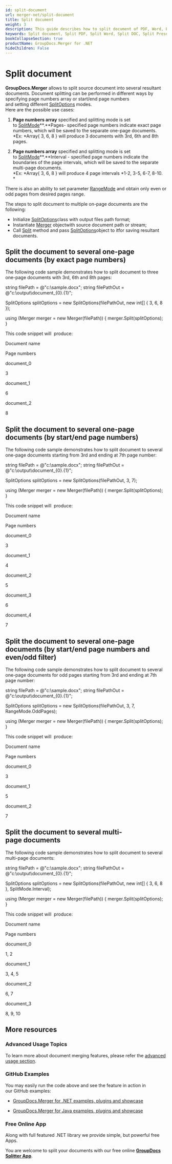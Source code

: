 ```yaml
---
id: split-document
url: merger-net/split-document
title: Split document
weight: 3
description: This guide describes how to split document of PDF, Word, Excel, PowerPoint and many other formats into several resultant documents using GroupDocs.Merger API.
keywords: Split document, Split PDF, Split Word, Split DOC, Split Presentation, Split Excel
bookCollapseSection: true
productName: GroupDocs.Merger for .NET
hideChildren: False
---
```


# Split document

**GroupDocs.Merger** allows to split source document into several resultant documents. Document splitting can be performed in different ways by specifying page numbers array or start/end page numbers and setting different [SplitOptions](https://apireference.groupdocs.com/net/merger/groupdocs.merger.domain.options/splitoptions) modes.  
Here are the possible use cases:

1.  **Page numbers array** specified and splitting mode is set to [SplitMode](https://apireference.groupdocs.com/net/merger/groupdocs.merger.domain.options/splitmode)**.**Pages\- specified page numbers indicate exact page numbers, which will be saved to the separate one-page documents.  
    *Ex: *Array{ 3, 6, 8 } will produce 3 documents with 3rd, 6th and 8th pages.
    
2.  **Page numbers array** specified and splitting mode is set to [SplitMode](https://apireference.groupdocs.com/net/merger/groupdocs.merger.domain.options/splitmode)**.**Interval \- specified page numbers indicate the boundaries of the page intervals, which will be saved to the separate multi-page documents.  
    *Ex: *Array{ 3, 6, 8 } will produce 4 page intervals *1-2, 3-5, 6-7, 8-10.  
    *
    

  

There is also an ability to set parameter [RangeMode](https://apireference.groupdocs.com/net/merger/groupdocs.merger.domain.options/rangemode) and obtain only even or odd pages from desired pages range.  
  
The steps to split document to multiple on-page documents are the following:

*   Initialize [SplitOptions](https://apireference.groupdocs.com/net/merger/groupdocs.merger.domain.options/splitoptions)class with output files path format;
*   Instantiate [Merger](https://apireference.groupdocs.com/net/merger/groupdocs.merger/merger) objectwith source document path or stream;
*   Call [Split](https://apireference.groupdocs.com/net/merger/groupdocs.merger/merger/methods/split) method and pass [SplitOptions](https://apireference.groupdocs.com/net/merger/groupdocs.merger.domain.options/splitoptions)object to itfor saving resultant documents.

## Split the document to several one-page documents (by exact page numbers)

The following code sample demonstrates how to split document to three one-page documents with 3rd, 6th and 8th pages:

string filePath = @"c:\\sample.docx";
string filePathOut = @"c:\\output\\document\_{0}.{1}";

SplitOptions splitOptions = new SplitOptions(filePathOut, new int\[\] { 3, 6, 8 });
           
using (Merger merger = new Merger(filePath))
{
     merger.Split(splitOptions);
}  

This code snippet will  produce:

Document name

Page numbers

document\_0

3

document\_1

6

document\_2

8

## Split the document to several one-page documents (by start/end page numbers)

The following code sample demonstrates how to split document to several one-page documents starting from 3rd and ending at 7th page number:

string filePath = @"c:\\sample.docx";
string filePathOut = @"c:\\output\\document\_{0}.{1}";

SplitOptions splitOptions = new SplitOptions(filePathOut, 3, 7);
           
using (Merger merger = new Merger(filePath))
{
     merger.Split(splitOptions);
}  

This code snippet will  produce:

Document name

Page numbers

document\_0

3

document\_1

4

document\_2

5

document\_3     

6

document\_4  

7

## Split the document to several one-page documents (by start/end page numbers and even/odd filter)

The following code sample demonstrates how to split document to several one-page documents for odd pages starting from 3rd and ending at 7th page number:

string filePath = @"c:\\sample.docx";
string filePathOut = @"c:\\output\\document\_{0}.{1}";

SplitOptions splitOptions = new SplitOptions(filePathOut, 3, 7, RangeMode.OddPages);
           
using (Merger merger = new Merger(filePath))
{
     merger.Split(splitOptions);
}  
 

This code snippet will  produce:

Document name

Page numbers

document\_0

3

document\_1

5

document\_2

7

## Split the document to several multi-page documents

The following code sample demonstrates how to split document to several multi-page documents:

string filePath = @"c:\\sample.docx";
string filePathOut = @"c:\\output\\document\_{0}.{1}";

SplitOptions splitOptions = new SplitOptions(filePathOut, new int\[\] { 3, 6, 8 }, SplitMode.Interval);
           
using (Merger merger = new Merger(filePath))
{
     merger.Split(splitOptions);
}  

This code snippet will  produce:

Document name

Page numbers

document\_0

1, 2

document\_1

3, 4, 5

document\_2

6, 7

document\_3

8, 9, 10

## More resources

### Advanced Usage Topics 

To learn more about document merging features, please refer the [advanced usage section](Advanced%2Busage.html).

### GitHub Examples 

You may easily run the code above and see the feature in action in our GitHub examples:

*   [GroupDocs.Merger for .NET examples, plugins and showcase](https://github.com/groupdocs-merger/GroupDocs.Merger-for-.NET)
    
*   [GroupDocs.Merger for Java examples, plugins and showcase](https://github.com/groupdocs-merger/GroupDocs.Merger-for-Java)
    

### Free Online App 

Along with full featured .NET library we provide simple, but powerful free Apps.

You are welcome to split your documents with our free online **[GroupDocs Splitter App](https://products.groupdocs.app/splitter)**.

